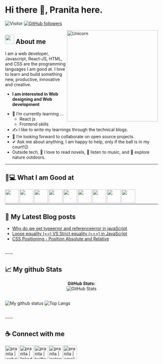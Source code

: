 # Hi there 👋, Pranita here. 
![Visitor](https://visitor-badge.laobi.icu/badge?page_id=pranita09.repoName) [![GitHub followers](https://img.shields.io/github/followers/pranita09.svg?style=social&label=Follow)](https://github.com/pranita09?tab=followers)<br/>


<img align="right" width=300px alt="Unicorn" src="https://c.tenor.com/GN73MKBawZYAAAAi/busy-cute.gif" />

## <img src="https://media.giphy.com/media/ObNTw8Uzwy6KQ/giphy.gif" width="30px">&nbsp;About me

I am a web developer, Javascript, React-JS, HTML, and CSS are the programming languages I am good at. I love to learn and build something new, productive, innovative and creative.
* **I am interested in Web designing and Web development**
- 🌱 I’m currently learning ...
  - React js
  - Frontend skills
- ✍️ I like to write my learnings through the technical blogs.
- 👯 I’m looking forward to collaborate on open source projects.
- ✔ Ask me about anything, I am happy to help, only if the ball is in my court!😉<br>
- Outside tech, 📖 I love to read novels, 🎵 listen to music, and 🌴 explore nature outdoors.

- - - -

## 👩💻 What I am Good at ‍

<img align="left" width="45px" src="https://img.icons8.com/color/48/000000/html-5--v1.png"/> 
<img align="left" width="45px" src="https://img.icons8.com/color/48/000000/css3.png"/> 
<img align="left" width="45px" src="https://img.icons8.com/color/48/000000/javascript--v1.png"/> 
<img align="left" width="45px" src="https://img.icons8.com/office/48/000000/react.png"/> 
<img align="left" width="45px" src="https://img.icons8.com/color/48/000000/mongodb.png"/>
<img align="left" width="45px" src="https://img.icons8.com/color/48/000000/firebase.png"/>
<img align="left" width="45px" src="https://img.icons8.com/color/48/000000/npm.png"/>
<img align="left" width="45px" src="https://img.icons8.com/fluency/256/node-js.png"/>
<img align="left" width="45px" src="https://img.icons8.com/color/256/git.png" />

<br><br>
- - - -

## 📕 My Latest Blog posts

* <a href="https://pranita.hashnode.dev/why-do-we-get-typeerror-and-referenceerror-in-javascript">Why do we get typeerror and referenceerror in javaScript</a>
* <a href="https://pranita.hashnode.dev/loose-equality-vs-strict-equality">Loose equality (==) VS Strict equality (===) in JavaScript</a>
* <a href="https://pranita.hashnode.dev/css-positioning-position-absolute-and-relative">CSS Positioning - Position Absolute and Relative</a>

<br>
----

## 📈 My github Stats

<div>
<!--   <p align="center">
    <b><em>Now listening to:</em></b> <br/>
    <img src="https://spotify-github-profile.vercel.app/api/view?uid=Bhargavi-hash&cover_image=true&theme=novatorem" alt="Now Listenting to" />
  </p> -->
  
  <p align="center">
  <b><em>GitHub Stats:</em></b> <br/>
    <img src="https://github-readme-streak-stats.herokuapp.com/?user=pranita09" alt="GitHub Stats" /> <br/><br/>
  
</div>

![My github status](https://github-readme-stats.vercel.app/api?username=pranita09&show_icons=true&include_all_commits=true)
![Top Langs](https://github-readme-stats.vercel.app/api/top-langs/?username=pranita09&layout=compact)

<br>
----

## ☕ Connect with me 

<!-- [![@pranita-fulsundar](https://img.icons8.com/fluency/48/000000/instagram-new.png "@anushkawijegoonawardana97")](https://www.instagram.com/anushkawijegoonawardana97/) 
[![@AnushkaWijegoonawardana97](https://img.icons8.com/fluency/48/000000/facebook.png "@AnushkaWijegoonawardana97")](https://www.facebook.com/AnushkaWijegoonawardana97) 
[![@anushkawijegoonawardana97](https://img.icons8.com/fluency/48/000000/linkedin.png "@anushkawijegoonawardana97")](https://www.linkedin.com/in/anushkawijegoonawardana97/) ![@anushka_wije](https://img.icons8.com/fluency/48/000000/twitter-squared.png "@anushka_wije")](https://twitter.com/anushka_wije) 
[![@0711971313](https://img.icons8.com/fluency/48/000000/phone-disconnected.png "@0711971313")](tel:0711971313) 
[![@anushkaduwolka123@gmail.com](https://img.icons8.com/fluency/48/000000/apple-mail.png "@anushkaduwolka123@gmail.com")](anushkaduwolka123@gmail.com) -->

[<img align="left" alt="pranita | website" width="45px" src="https://img.icons8.com/cotton/256/website.png" />][website]
[<img align="left" alt="pranita | linkedin" width="45px" src="https://img.icons8.com/fluency/48/000000/linkedin.png" />][linkedin]
[<img align="left" alt="pranita | twitter" width="45px" src="https://img.icons8.com/fluency/48/000000/twitter-squared.png" />][twitter]
[<img align="left" alt="pranita | instagram" width="45px" src="https://img.icons8.com/fluency/48/000000/instagram-new.png" />][instagram]
[<img align="left" alt="pranita | email" width="45px" src="https://img.icons8.com/fluency/48/000000/apple-mail.png" />](pfulsundar8@gmail.com)

<br>

[website]: https://pranita-fulsundar.netlify.app/
[linkedin]:https://www.linkedin.com/in/pranita-fulsundar-8952711a6/
[twitter]: https://twitter.com/pranita0709
[instagram]: https://www.instagram.com/pranita.fulsundar/
[gmail]: pfulsundar8@gmail.com
